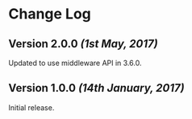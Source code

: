 Change Log
==========

Version 2.0.0 *(1st May, 2017)*
-------------------------------------

Updated to use middleware API in 3.6.0.

Version 1.0.0 *(14th January, 2017)*
-------------------------------------

Initial release.
